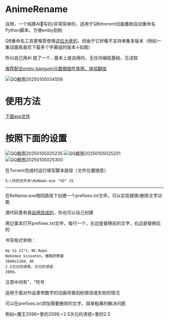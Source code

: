 # AnimeRename
自用，一个纯靠AI🤖写的/非常简单的，适用于QBittorrent动画番剧自动重命名Python脚本，方便emby刮削

QB重命名工具更推荐使用[这位大佬的](https://github.com/Nriver/Episode-ReName)，但由于它好像不支持单集多版本（例如一集动画我喜欢下载多个字幕组的版本↓如图）

所以自己用AI 搓了一个...基本上是自用的，无任何编程基础，见谅捏

[推荐配合emby bangumi元数据插件食用，体验翻倍](https://github.com/kookxiang/jellyfin-plugin-bangumi)

![QQ截图20250105034556](https://github.com/user-attachments/assets/68c984da-15f6-411d-b22c-ca842af95015)
# 使用方法
[下载exe文件](https://github.com/ikemenrourou/AnimeRename/releases)
# 按照下面的设置
![QQ截图20250105025235](https://github.com/user-attachments/assets/7f0e4a31-63c6-42e2-8d80-bd77c5522fdc)
![QQ截图20250105025201](https://github.com/user-attachments/assets/05be9d1f-49f0-4221-a23b-c9f3abb5445a)
![QQ截图20250105025300](https://github.com/user-attachments/assets/aa737f6a-3843-4e9d-945d-8842c849e12a)



在Torrent完成时运行填写脚本路径（文件位置随意）
```
X:\你的文件夹\ReName.exe "%D" 15
```
---
在ReName.exe相同路径下创建一个prefixes.txt文件，可以实现替换/删除文字功能

源代码里有我[自用现成的](https://github.com/ikemenrourou/AnimeRename/blob/main/prefixes.txt)，你也可以自己创建

用记事本打开prefixes.txt文件，每行一个，左边是替换前的文字，右边是替换后的

书写格式举例：
```
Up to 21°C，NC-Raws
Nekomoe kissaten，喵萌奶茶屋
3840x2160，4K
2.5次元的诱惑，次元的诱惑
2099，
```
注意中间有"，"符号

适用于面对作品里带数字的动画导致刮削错误或失败的情况

可以在prefixes.txt添加需要删除的文字，简单粗暴的解决问题

例如<魔王2099>里的2099,<2.5次元的诱惑>里的2.5

